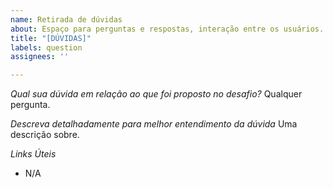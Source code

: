 ```yaml
---
name: Retirada de dúvidas
about: Espaço para perguntas e respostas, interação entre os usuários.
title: "[DÚVIDAS]"
labels: question
assignees: ''

---
```


*Qual sua dúvida em relação ao que foi proposto no desafio?*
Qualquer pergunta.

*Descreva detalhadamente para melhor entendimento da dúvida*
Uma descrição sobre.

*Links Úteis*
- N/A
